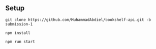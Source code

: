 ## Setup

```
git clone https://github.com/MuhammadAbdiel/bookshelf-api.git -b submission-1
```

```
npm install
```

```
npm run start
```

